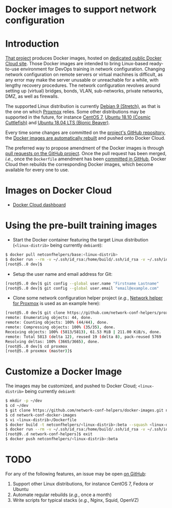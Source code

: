 Docker images to support network configuration
==============================================

# Introduction
[That project](https://github.com/network-conf-helpers/docker-images)
produces Docker images, hosted on [dedicated
public Docker Cloud site](https://cloud.docker.com/u/netconfhelpers/repository/docker/netconfhelpers/base).
Those Docker images are intended to bring Linux-based ready-to-use environment
for DevOps training in network configuration. Changing network configuration
on remote servers or virtual machines is difficult, as any error may
make the server unusable or unreachable for a while, with lengthy recovery
procedures.
The network configuration revolves around setting up (virtual) bridges,
bonds, VLAN, sub-networks, private networks, DMZ, as well as firewalls.

The supported Linux distribution is currently
[Debian 9 (Stretch)](https://www.debian.org/releases/stretch/),
as that is the one on which [Proxmox](https://pve.proxmox.com) relies.
Some other distributions may be supported in the future, for instance
[CentOS 7](https://wiki.centos.org/Manuals/ReleaseNotes/CentOS7),
[Ubuntu 18.10 (Cosmic Cuttlefish)](http://releases.ubuntu.com/18.10/)
and [Ubuntu 18.04 LTS (Bionic Beaver)](http://releases.ubuntu.com/18.04/).

Every time some changes are committed on the [project's GitHub
repository](https://github.com/network-conf-helpers/docker-images),
the [Docker images are automatically
rebuilt](https://cloud.docker.com/u/netconfhelpers/repository/docker/netconfhelpers/base/timeline)
and pushed onto Docker Cloud.

The preferred way to propose amendment of the Docker images is through
[pull requests on the GitHub
project](https://github.com/network-conf-helpers/docker-images/pulls).
Once the pull request has been merged, _i.e._, once the `Dockerfile` amendment
has been [committed in
GitHub](https://github.com/network-conf-helpers/docker-images/commits/master),
Docker Cloud then rebuilds the corresponding Docker images, which become
available for every one to use.

# Images on Docker Cloud
* [Docker Cloud dashboard](https://cloud.docker.com/u/netconfhelpers/repository/docker/netconfhelpers/base)

# Using the pre-built training images
* Start the Docker container featuring the target Linux distribution
  (`<linux-distrib>` being currently `debian9`):
```bash
$ docker pull netconfhelpers/base:<linux-distrib>
$ docker run --rm -v ~/.ssh/id_rsa:/home/build/.ssh/id_rsa -v ~/.ssh/id_rsa.pub:/home/build/.ssh/id_rsa.pub -it netconfhelpers/base:<linux-distrib>
[root@5..0 dev]$ 
```

* Setup the user name and email address for Git:
```bash
[root@5..0 dev]$ git config --global user.name "Firstname Lastname"
[root@5..0 dev]$ git config --global user.email "email@example.com"
```

* Clone some network configuration helper project (_e.g._,
  [Network helper for Proxmox](https://github.com/network-conf-helpers/proxmox)
  is used as an example here):
```bash
[root@5..0 dev]$ git clone https://github.com/network-conf-helpers/proxmox
remote: Enumerating objects: 44, done.
remote: Counting objects: 100% (44/44), done.
remote: Compressing objects: 100% (35/35), done.
Receiving objects: 100% (5813/5813), 61.53 MiB | 211.00 KiB/s, done.
remote: Total 5813 (delta 12), reused 19 (delta 8), pack-reused 5769
Resolving deltas: 100% (3665/3665), done.
[root@5..0 dev]$ cd proxmox
[root@5..0 proxmox (master)]$ 
```

# Customize a Docker Image
The images may be customized, and pushed to Docker Cloud;
`<linux-distrib>` being currently `debian9`:
```bash
$ mkdir -p ~/dev
$ cd ~/dev
$ git clone https://github.com/network-conf-helpers/docker-images.git network-conf-docker-images
$ cd network-conf-docker-images
$ vi <linux-distrib>/Dockerfile
$ docker build -t netconfhelpers/<linux-distrib>:beta --squash <linux-distrib>/
$ docker run --rm -v ~/.ssh/id_rsa:/home/build/.ssh/id_rsa -v ~/.ssh/id_rsa.pub:/home/build/.ssh/id_rsa.pub -it netconfhelpers/<linux-distrib>:beta
[root@9..d network-conf-helpers]$ exit
$ docker push netconfhelpers/<linux-distrib>:beta
```

# TODO
For any of the following features, an issue may be open
[on GitHub](https://github.com/network-conf-helpers/docker-images/issues):
1. Support other Linux distributions, for instance CentOS 7, Fedora
   or Ubuntu
2. Automate regular rebuilds (_e.g._, once a month)
3. Write scripts for typical stacks (_e.g._, Nginx, Squid, OpenVZ)

